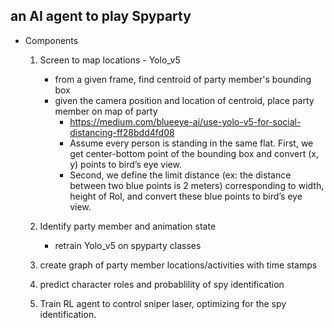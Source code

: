 ## an AI agent to play Spyparty

- Components
    1. Screen to map locations - Yolo_v5
        - from a given frame, find centroid of party member's bounding box
        - given the camera position and location of centroid, place party member on map of party
            - https://medium.com/blueeye-ai/use-yolo-v5-for-social-distancing-ff28bdd4fd08
            - Assume every person is standing in the same flat. First, we get center-bottom point of the bounding box and convert (x, y) points to bird’s eye view.
            - Second, we define the limit distance (ex: the distance between two blue points is 2 meters) corresponding to width, height of RoI, and convert these blue points to bird’s eye view.

    2. Identify party member and animation state
        - retrain Yolo_v5 on spyparty classes
    3. create graph of party member locations/activities with time stamps
    4. predict character roles and probablility of spy identification
    5. Train RL agent to control sniper laser, optimizing for the spy identification.

